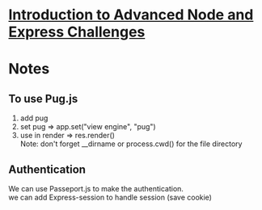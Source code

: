 # [Introduction to Advanced Node and Express Challenges](https://www.freecodecamp.org/learn/quality-assurance/advanced-node-and-express/)

# Notes  
## To use Pug.js  
1) add pug  
2) set pug => app.set("view engine", "pug")  
3) use in render => res.render()  
Note: don't forget __dirname or process.cwd() for the file directory  

## Authentication  
We can use Passeport.js to make the authentication.  
we can add Express-session to handle session (save cookie)  

